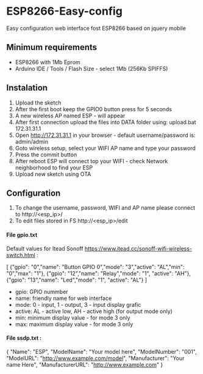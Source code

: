 # ESP8266-Easy-config
Easy configuration web interface fost ESP8266 based on jquery mobile

## Minimum requirements
* ESP8266 with 1Mb Eprom
* Arduino IDE / Tools / Flash Size - select 1Mb (256Kb SPIFFS)

## Instalation
1. Upload the sketch
2. After the first boot keep the GPIO0 button press for 5 seconds
3. A new wireless AP named ESP - <sn> will appear 
4. After first connection upload the files into DATA folder using: upload.bat 172.31.31.1
5. Open http://172.31.31.1 in your browser - default username/password is: admin/admin
6. Goto wireless setup, select your WIFI AP name and type your password
7. Press the commit button
8. After reboot ESP will connect top your WIFI - check Network neighborhood to find your ESP
9. Upload new sketch using OTA

## Configuration 
1. To change the username, password, WIFI and AP name please connect to http://<esp_ip>/
2. To edit files stored in FS http://<esp_ip>/edit

#### File gpio.txt 
Default values for Itead Sonoff https://www.itead.cc/sonoff-wifi-wireless-switch.html :

[
  {"gpio":  "0","name": "Button GPIO 0","mode": "3","active": "AL","min": "0","max": "1"},
  {"gpio": "12","name": "Relay","mode": "1", "active": "AH"},
  {"gpio": "13","name": "Led","mode": "1", "active": "AL"}
]

* gpio: GPIO nummber
* name: friendly name for web interface
* mode: 0 - input, 1 - output, 3 - input display grafic
* active: AL - active low, AH - active high (for output mode only)
* min: minimum display value - for mode 3 only
* max: maximum display value - for mode 3 only

#### File ssdp.txt :
{
  "Name": "ESP",
  "ModelName": "Your model here",
  "ModelNumber": "001",
  "ModelURL": "http://www.example.com/model",
  "Manufacturer": "Your name Here",
  "ManufacturerURL": "http://www.example.com"
}



